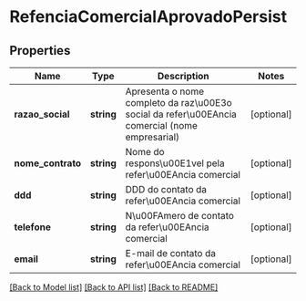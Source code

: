 # RefenciaComercialAprovadoPersist

## Properties
Name | Type | Description | Notes
------------ | ------------- | ------------- | -------------
**razao_social** | **string** | Apresenta o nome completo da raz\u00E3o social da refer\u00EAncia comercial (nome empresarial) | [optional] 
**nome_contrato** | **string** | Nome do respons\u00E1vel pela refer\u00EAncia comercial | [optional] 
**ddd** | **string** | DDD do contato da refer\u00EAncia comercial | [optional] 
**telefone** | **string** | N\u00FAmero de contato da refer\u00EAncia comercial | [optional] 
**email** | **string** | E-mail de contato da refer\u00EAncia comercial | [optional] 

[[Back to Model list]](../README.md#documentation-for-models) [[Back to API list]](../README.md#documentation-for-api-endpoints) [[Back to README]](../README.md)


